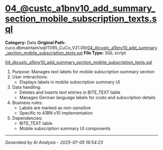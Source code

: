 # 04_@custc_a1bnv10_add_summary_section_mobile_subscription_texts.sql

**Category:** Data
**Original Path:** cuco.dbmaintain/sql/11/65_CuCo_V21.09/04_@custc_a1bnv10_add_summary_section_mobile_subscription_texts.sql
**File Type:** SQL script

04_@custc_a1bnv10_add_summary_section_mobile_subscription_texts.sql
1. Purpose: Manages text labels for mobile subscription summary section
2. User interactions:
   - Displays labels in mobile subscription summary UI
3. Data handling:
   - Deletes and inserts text entries in BITE_TEXT table
   - Manages German language labels for costs and subscription details
4. Business rules:
   - Labels are marked as non-sensitive
   - Specific to A1BN v10 implementation
5. Dependencies:
   - BITE_TEXT table
   - Mobile subscription summary UI components

---
*Generated by AI Analysis - 2025-07-05 16:54:23*
